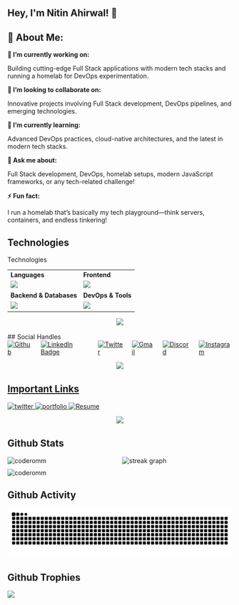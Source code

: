 ## Hey, I'm Nitin Ahirwal! 👋

## 💫 About Me:

<b>🔭 I’m currently working on:</b>

Building cutting-edge Full Stack applications with modern tech stacks and running a homelab for DevOps experimentation.

<b>👯 I’m looking to collaborate on:</b>

Innovative projects involving Full Stack development, DevOps pipelines, and emerging technologies.

<b>🌱 I’m currently learning:</b>

Advanced DevOps practices, cloud-native architectures, and the latest in modern tech stacks.

<b>💬 Ask me about:</b>

Full Stack development, DevOps, homelab setups, modern JavaScript frameworks, or any tech-related challenge!

<b>⚡ Fun fact:</b>

I run a homelab that’s basically my tech playground—think servers, containers, and endless tinkering!
## Technologies

Technologies
<table> <tr> <td><strong>Languages</strong></td> <td><strong>Frontend</strong></td> </tr> <tr> <td><img src="https://skillicons.dev/icons?i=js,ts,python,go&theme=light"></td> <td><img src="https://skillicons.dev/icons?i=react,nextjs,vue,tailwind,bootstrap&theme=light"></td> </tr> <tr> <td><strong>Backend & Databases</strong></td> <td><strong>DevOps & Tools</strong></td> </tr> <tr> <td><img src="https://skillicons.dev/icons?i=nodejs,express,mongodb,postgresql,redis&theme=light"></td> <td><img src="https://skillicons.dev/icons?i=docker,kubernetes,aws,git,jenkins,nginx&theme=light"></td> </tr> </table> <p align="center"><img src="https://capsule-render.vercel.app/api?type=rect&color=gradient&height=2.5&section=footer&reversal=true&colors=22C55E,D45E1B"/></p>
## Social Handles

<div style="display: flex; justify-content: start; align-items: center; gap: 20px; width: 100%;">
<a href="https://github.com/coderomm">
        <img src="https://skillicons.dev/icons?i=github&theme=light" alt="Github" />
        </a>
<a href="https://www.linkedin.com/in/1omsharma/">
        <img src="https://skillicons.dev/icons?i=linkedin&theme=light"
            alt="LinkedIn Badge" />
    </a>
    <a href="https://x.com/1omsharma">
        <img src="https://skillicons.dev/icons?i=twitter&theme=light"
            alt="Twitter" />
    </a>
        <a href="mailto:mail.coderom@gmail.com">
        <img src="https://skillicons.dev/icons?i=gmail&theme=light" alt="Gmail" />
        </a>
        <a href="https://discord.com/channels/@coder.om">
        <img src="https://skillicons.dev/icons?i=discord&theme=light"
            alt="Discord" />
    </a>
        <a href="https://www.instagram.com/coder.om/">
        <img src="https://skillicons.dev/icons?i=instagram&theme=light"
            alt="Instagram" />
    
</div>
 
<p align="center"><img src="https://capsule-render.vercel.app/api?type=rect&color=gradient&height=2.5&section=footer&reversal=true&colors=22C55E,D45E1B"/></p>

## Important Links

<div>
    <a href="https://nitinahirwal.in/" target="_blank">
      <img src="https://img.shields.io/badge/Full Stack Portfolio-000000?style=for-the-badge&logo=vercel&logoColor=white" alt="twitter" />
    </a>
    <a href="https://shopify-developer.vercel.app/" target="_blank">
      <img src="https://img.shields.io/badge/Shopify Portfolio-95bf47?style=for-the-badge&logo=shopify&logoColor=white" alt="portfolio" />
    </a>
    <a href="https://omsharma.vercel.app/OmSharma_Nov2024.pdf" target="_blank">
      <img src="https://img.shields.io/badge/Resume-000000?style=for-the-badge&logo=doc&logoColor=white" alt="Resume" />
    </a>
  </div>
  
  <p align="center"><img src="https://capsule-render.vercel.app/api?type=rect&color=gradient&height=2.5&section=footer&reversal=true&colors=22C55E,D45E1B"/></p>

## Github Stats

<div style="display: flex; justify-content: space-between; width: 100%;">
  <img src="https://github-readme-stats.vercel.app/api?username=coderomm&theme=dark&show_icons=true&locale=en&card_width=450&hide_border=true" alt="coderomm" width="49%" />
  <img src="https://streak-stats.demolab.com?user=coderomm&theme=dark&hide_border=true&border_radius=5&card_width=450" width="49%" alt="streak graph" />
</div>
<div style="margin-top: 10px; display: flex; justify-content: space-between; width: 100%;">
  <img src="https://github-readme-stats.vercel.app/api/top-langs/?username=coderomm&theme=dark&show_icons=true&locale=en&card_width=450&hide_border=true" alt="coderomm" width="49%" />
</div>

## Github Activity

<p align="center">
  <img src="https://github.com/coderomm/coderomm/blob/output/github-contribution-grid-snake-dark.svg" alt="snake" />
</p>

## Github Trophies

![](https://github-profile-trophy.vercel.app/?username=coderomm&theme=gruvbox&no-frame=false&no-bg=true&margin-w=4)

